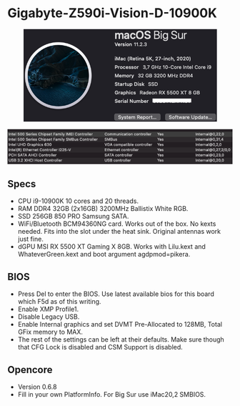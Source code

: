 # Gigabyte-Z590i-Vision-D-10900K
 <p align="center">
  <img src="Docs/AboutThisMac.png" align=center">
 </p>
 <p align="center">
  <img src="Docs/PCI.png" align=center">
 </p>

 ## Specs
- CPU i9-10900K 10 cores and 20 threads.
- RAM DDR4 32GB (2x16GB) 3200MHz Ballistix White RGB.
- SSD 256GB 850 PRO Samsung SATA.
- WiFi/Bluetooth BCM94360NG card. Works out of the box. No kexts needed. Fits into the slot under the heat sink. Original antennas work just fine.
- dGPU MSI RX 5500 XT Gaming X 8GB. Works with Lilu.kext and WhateverGreen.kext and boot argument agdpmod=pikera.

## BIOS
- Press Del to enter the BIOS. Use latest available bios for this board which F5d as of this writing.
- Enable XMP Profile1.
- Disable Legacy USB.
- Enable Internal graphics and set DVMT Pre-Allocated to 128MB, Total GFix memory to MAX.
- The rest of the settings can be left at their defaults. Make sure though that CFG Lock is disabled and CSM Support is disabled.

## Opencore
- Version 0.6.8
- Fill in your own PlatformInfo. For Big Sur use iMac20,2 SMBIOS.

